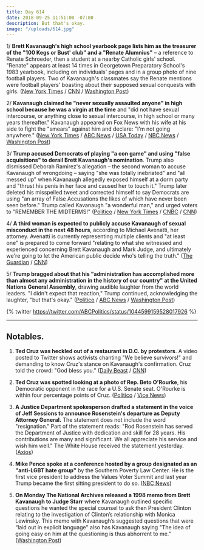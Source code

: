 ```yaml
---
title: Day 614
date: 2018-09-25 11:51:00 -07:00
description: But that's okay.
image: "/uploads/614.jpg"
---
```


1/ **Brett Kavanaugh's high school yearbook page lists him as the treasurer of the "100 Kegs or Bust' club" and a "Renate Alumnius"** – a reference to Renate Schroeder, then a student at a nearby Catholic girls' school. "Renate" appears at least 14 times in Georgetown Preparatory School's 1983 yearbook, including on individuals' pages and in a group photo of nine football players. Two of Kavanaugh's classmates say the Renate mentions were football players' boasting about their supposed sexual conquests with girls. ([New York Times](https://www.nytimes.com/2018/09/24/business/brett-kavanaugh-yearbook-renate.html) / [CNN](https://www.cnn.com/2018/09/24/politics/new-york-times-kavanaugh-renate-high-school-yearbook/index.html) / [Washington Post](https://www.washingtonpost.com/news/powerpost/paloma/daily-202/2018/09/25/daily-202-kavanaugh-s-memory-of-himself-in-high-school-is-very-different-than-his-portrayal-in-the-yearbook/5ba945d21b326b7c8a8d165d/))

2/ **Kavanaugh claimed he "never sexually assaulted anyone" in high school because he was a virgin at the time** and "did not have sexual intercourse, or anything close to sexual intercourse, in high school or many years thereafter." Kavanaugh appeared on Fox News with his wife at his side to fight the "smears" against him and declare: "I'm not going anywhere." ([New York Times](https://www.nytimes.com/2018/09/24/us/politics/brett-kavanaugh-confirmation.html) / [ABC News](https://abcnews.go.com/Politics/im-kavanaugh-emotional-fox-interview/story?id=58051721) / [USA Today](https://www.usatoday.com/story/news/politics/2018/09/24/brett-kavanaugh-tells-fox-he-virgin-catholic-high-school/1415544002/) / [NBC News](https://www.nbcnews.com/politics/congress/kavanaugh-truth-i-ve-never-sexually-assaulted-anyone-n912701) / [Washington Post](https://www.washingtonpost.com/politics/courts_law/ive-never-sexually-assaulted-anyone-brett-kavanaugh-offers-deeply-personal-defense-in-fox-news-interview/2018/09/24/57bbc918-c03d-11e8-90c9-23f963eea204_story.html))

3/ **Trump accused Democrats of playing "a con game" and using "false acquisitions" to derail Brett Kavanaugh's nomination**. Trump also dismissed Deborah Ramirez's allegation – the second woman to accuse Kavanaugh of wrongdoing – saying "she was totally inebriated" and "all messed up" when Kavanaugh allegedly exposed himself at a dorm party and "thrust his penis in her face and caused her to touch it." Trump later deleted his misspelled tweet and corrected himself to say Democrats are using "an array of False Accusations the likes of which have never been seen before." Trump called Kavanaugh "a wonderful man," and urged voters to "REMEMBER THE MIDTERMS!" ([Politico](https://www.politico.com/story/2018/09/25/trump-kavanaugh-accusers-con-game-840065) / [New York Times](https://www.nytimes.com/2018/09/25/us/politics/trump-brett-kavanaugh.html) / [CNBC](https://www.cnbc.com/2018/09/25/trump-accuses-democrats-of-false-acquisitions-against-kavanaugh-.html) / [CNN](https://www.cnn.com/2018/09/25/politics/trump-attacks-deborah-ramirez/index.html))

4/ **A third woman is expected to publicly accuse Kavanaugh of sexual misconduct in the next 48 hours**, according to Michael Avenatti, her attorney. Avenatti is currently representing multiple clients and "at least one" is prepared to come forward "relating to what she witnessed and experienced concerning Brett Kavanaugh and Mark Judge, and ultimately we're going to let the American public decide who's telling the truth." ([The Guardian](https://www.theguardian.com/us-news/2018/sep/24/brett-kavanaugh-third-woman-expected-to-make-accusations-of-sexual-misconduct) / [CNN](https://www.cnn.com/2018/09/24/politics/michael-avenatti-brett-kavanaugh-cnntv/index.html))

5/ **Trump bragged about that his "administration has accomplished more than almost any administration in the history of our country" at the United Nations General Assembly**, drawing audible laughter from the world leaders. "I didn't expect that reaction," Trump continued, acknowledging the laughter, "but that's okay." ([Politico](https://www.politico.com/story/2018/09/25/trump-united-nations-brag-839820) / [ABC News](https://abcnews.go.com/Politics/trump-tone-speech-today-sanders/story?id=58064894) / [Washington Post](https://www.washingtonpost.com/politics/2018/09/25/world-leaders-stumble-upon-potent-response-trumps-claims-laughter/))

{% twitter https://twitter.com/ABCPolitics/status/1044599159528017926 %}

---

## Notables.

1. **Ted Cruz was heckled out of a restaurant in D.C. by protestors**. A video posted to Twitter shows activists chanting "We believe survivors!" and demanding to know Cruz's stance on Kavanaugh's confirmation. Cruz told the crowd: "God bless you." ([Daily Beast](https://www.thedailybeast.com/ted-cruz-heckled-out-of-dc-restaurant-we-believe-survivors) / [CNN](https://www.cnn.com/2018/09/25/politics/ted-cruz-heckled-restaurant-brett-kavanaugh/index.html))

2. **Ted Cruz was spotted looking at a photo of Rep. Beto O'Rourke**, his Democratic opponent in the race for a U.S. Senate seat. O'Rourke is within four percentage points of Cruz. ([Politico](https://www.politico.com/newsletters/playbook/2018/09/25/republicans-stick-by-kavanaugh-as-thursday-looms-311201) / [Vice News](https://news.vice.com/en_us/article/mbw7a8/ted-cruz-staring-at-a-photo-of-beto-orourke-tells-you-what-kind-of-week-hes-having))

3. **A Justice Department spokesperson drafted a statement in the voice of Jeff Sessions to announce Rosenstein's departure as Deputy Attorney General.** The statement does not include the word "resignation." Part of the statement reads: "Rod Rosenstein has served the Department of Justice with dedication and skill for 28 years. His contributions are many and significant. We all appreciate his service and wish him well." The White House received the statement yesterday. ([Axios](https://www.axios.com/rod-rosenstein-resignation-statement-white-house-8159e4b6-8222-4103-98b0-c393e3322772.html))

4. **Mike Pence spoke at a conference hosted by a group designated as an "anti-LGBT hate group"** by the Southern Poverty Law Center. He is the first vice president to address the Values Voter Summit and last year Trump became the first sitting president to do so. ([NBC News](https://www.nbcnews.com/feature/nbc-out/pence-first-vp-speak-anti-gay-group-s-values-voter-n912641))

5. **On Monday The National Archives released a 1998 memo from Brett Kavanaugh to Judge Starr** where Kavanaugh outlined specific questions he wanted the special counsel to ask then President Clinton relating to the investigation of Clinton’s relationship with Monica Lewinsky. This memo with Kavanaugh’s suggested questions that were “laid out in explicit language" also has Kavanaugh saying "The idea of going easy on him at the questioning is thus abhorrent to me." 
([Washington Post](https://www.washingtonpost.com/apps/g/page/politics/read-the-memo-from-brett-kavanaugh-to-judge-starr/2322/))
